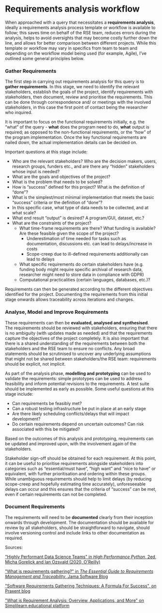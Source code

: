 # Requirements analysis workflow

When approached with a query that necessitates a **requirements analysis**, ideally a requirements analysis process template or workflow is available to follow; this saves time on behalf of the RSE team, reduces errors during the analysis, helps to avoid oversights that may become costly further down the line, and allows for better comparison between different projects. While this template or workflow may vary in specifics from team to team and depending on the workflow model being used (for example, Agile), I’ve outlined some general principles below.

### Gather Requirements

The first step in carrying out requirements analysis for this query is to **gather requirements**.  In this stage, we need to identify the relevant stakeholders, establish the goals of the project, identify requirements with stakeholders, then document, review and prioritise the requirements. This can be done through correspondence and/ or meetings with the involved stakeholders, in this case the first point of contact being the researcher who inquired.

It is important to focus on the functional requirements initially, e.g. the “what” of the query - **what** does the program need to do, **what** output is required; as opposed to the non-functional requirements, or the “how” of the program implementation. Once the key functional requirements are nailed down, the actual implementation details can be decided on.

Important questions at this stage include:
- Who are the relevant stakeholders? Who are the decision makers, users, research groups, funders etc., and are there any “hidden” stakeholders whose input is needed?
- What are the goals and objectives of the project?
- What is the problem that needs to be solved?
- How is “success” defined for this project? What is the definition of “done”?
- What is the simplest/most minimal implementation that meets the basic “success” criteria or the definition of “done”?
- In this specific case, what type of data needs to be collected, and at what scale?
- What end result “output” is desired? A program/GUI, dataset, etc.?
- What are the constraints of the project?
    - What time-frame requirements are there? What funding is available? Are these feasible given the scope of the project?
        - Underestimation of time needed for tasks such as documentation, discussions etc. can lead to delays/increase in costs
        - Scope-creep due to ill-defined requirements additionally can lead to delays
    - What specific requirements do certain stakeholders have (e.g. funding body might require specific archival of research data, researcher might need to store data in compliance with GDPR)
    - Computational practicalities (certain languages, databases, etc.)?

Requirements can then be generated according to the different objectives identified for the project. Documenting the requirements from this initial stage onwards allows traceability across iterations and changes.

### Analyse, Model and Improve Requirements

These requirements can then be **evaluated, analysed and synthesised**. The requirements should be reviewed with stakeholders, ensuring that there is no ambiguity (with updates made as needed) and that the requirements capture the objectives of the project completely. It is also important that there is a shared understanding of the requirements between both the stakeholders and the RSE team to ensure no conflicts. Any broad statements should be scrutinised to uncover any underlying assumptions that might not be shared between stakeholders/the RSE team: requirements should be explicit, not implicit.

As part of the analysis phase, **modelling and prototyping** can be used to validate the requirements: simple prototypes can be used to address feasibility and inform potential revisions to the requirements. A test suite should be implemented as early as possible. Some useful questions at this stage include:
- Can requirements be feasibly met?
- Can a robust testing infrastructure be put in place at an early stage
- Are there likely scheduling conflicts/delays that will impact development?
- Do certain requirements depend on uncertain outcomes? Can risk associated with this be mitigated?

Based on the outcomes of this analysis and prototyping, requirements can be updated and improved upon, with the involvement again of the stakeholders.

Stakeholder sign-off should be obtained for each requirement. At this point, it can be useful to prioritise requirements alongside stakeholders into categories such as “essential/must have”, “high want” and “nice to have” or equivalent, with further prioritisation and ordering within these groups. While unambiguous requirements should help to limit delays (by reducing scope-creep and hopefully estimating time accurately), unforeseeable delays can occur and this ensures that the criteria of “success” can be met, even if certain requirements can not be completed.


### Document Requirements

The requirements will need to be **documented** clearly from their inception onwards through development. The documentation should be available for review by all stakeholders, should be straightforward to navigate, should involve versioning control and include links to other documentation as required.

Sources:

["Highly Performant Data Science Teams" in *High Performance Python*, 2ed, Micha Gorelick and Ian Ozsvald (2020, O'Reilly)](https://www.oreilly.com/library/view/high-performance-python/9781492055013/)

["What is requirements gathering?" in *The Essential Guide to Requirements Management and Traceability*, Jama Software Blog](https://www.jamasoftware.com/requirements-management-guide/requirements-gathering-and-management-processes/what-is-requirements-gathering)

["Software Requirements Gathering Techniques: A Formula For Success", on Praxent blog](https://praxent.com/blog/software-requirements-gathering-formula-success)

["What is Requirement Analysis: Overview, Applications, and More" on Simplilearn educational platform](https://www.simplilearn.com/what-is-requirement-analysis-article)


